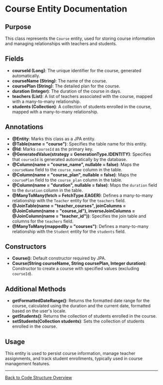 # Course Entity Documentation

## Purpose

This class represents the `Course` entity, used for storing course information and managing relationships with teachers and students.

## Fields

- **courseId (Long)**: The unique identifier for the course, generated automatically.
- **courseName (String)**: The name of the course.
- **coursePlan (String)**: The detailed plan for the course.
- **duration (Integer)**: The duration of the course in days.
- **teachers (List<Teacher>)**: A list of teachers associated with the course, mapped with a many-to-many relationship.
- **students (Collection<Student>)**: A collection of students enrolled in the course, mapped with a many-to-many relationship.

## Annotations

- **@Entity**: Marks this class as a JPA entity.
- **@Table(name = "course")**: Specifies the table name for this entity.
- **@Id**: Marks `courseId` as the primary key.
- **@GeneratedValue(strategy = GenerationType.IDENTITY)**: Specifies that `courseId` is generated automatically by the database.
- **@Column(name = "course_name", nullable = false)**: Maps the `courseName` field to the `course_name` column in the table.
- **@Column(name = "course_plan", nullable = false)**: Maps the `coursePlan` field to the `course_plan` column in the table.
- **@Column(name = "duration", nullable = false)**: Maps the `duration` field to the `duration` column in the table.
- **@ManyToMany(fetch = FetchType.EAGER)**: Defines a many-to-many relationship with the `Teacher` entity for the `teachers` field.
- **@JoinTable(name = "teacher_courses", joinColumns = @JoinColumn(name = "course_id"), inverseJoinColumns = @JoinColumn(name = "teacher_id"))**: Specifies the join table and columns for the `teachers` field.
- **@ManyToMany(mappedBy = "courses")**: Defines a many-to-many relationship with the `Student` entity for the `students` field.

## Constructors

- **Course()**: Default constructor required by JPA.
- **Course(String courseName, String coursePlan, Integer duration)**: Constructor to create a course with specified values (excluding `courseId`).

## Additional Methods

- **getFormattedDateRange()**: Returns the formatted date range for the course, calculated using the duration and the current date, formatted based on the user's locale.
- **getStudents()**: Returns the collection of students enrolled in the course.
- **setStudents(Collection<Student> students)**: Sets the collection of students enrolled in the course.

## Usage

This entity is used to persist course information, manage teacher assignments, and track student enrollments, typically used in course management features.

---

[Back to Code Structure Overview](../../../code-structure/code-structure.md)
